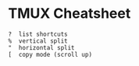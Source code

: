 # TMUX Cheatsheet
```
?  list shortcuts
%  vertical split
"  horizontal split
[  copy mode (scroll up)
```
